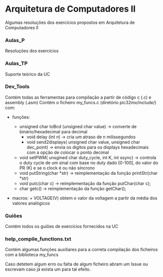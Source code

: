 # Arquitetura de Computadores II
Algumas resoluções dos exercícios propostos em Arquitetura de Computadores II

### Aulas_P
Resoluções dos exercícios

### Aulas_TP
Suporte teórico da UC

### Dev_Tools
Contém todas as ferramentas para compilação a partir de código c (.c) e assembly (.asm)
Contém o ficheiro my_funcs.c (diretório pic32mx/include/) com:
	
  * funções:
	  + unsigned char toBcd (unsigned char value) -> converte de binário/hexadecimal para decimal
		- void delay (int n) -> cria um atraso de n milissegundos
		- void send2displays( unsigned char value, unsigned char dec_point) -> envia os digitos para os displays hexadecimais com a opção de colocar o ponto decimal
    + void setPWM( unsgined char duty_cycle, int K, int ssync) -> controla o duty cycle de um       sinal com base no duty dado [0-100], do valor do PR (K) e se o clock é ou não síncrono 
    + void putString(char *str) -> reimplementação da função printStr(char *str)
    + void putc(char c) -> reimplementação da função putChar(char c);
    + char getc() -> reimplementação da função getChar();
	
  * macros:
		+ VOLTAGE(V) obtem o valor da voltagem a partir da média dos valores analógicos

### Guiões
Contém todos os guiões de exercícios fornecidos na UC

### help_compile_functions.txt
Contém algumas funções auxiliares para a correta compilação dos ficheiros com a biblioteca my_funcs

Caso detetem algum erro ou falta de algum ficheiro abram um Issue ou escrevam caso já exista um para tal efeito.
